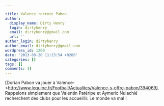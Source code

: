 ```yaml
---

title: Valence recrute Pabon
author:
  display_name: Dirty Henry
  login: dirtyhenry
  email: dirtyhenry@gmail.com
  url: ''
author_login: dirtyhenry
author_email: dirtyhenry@gmail.com
wordpress_id: 1260
date: '2013-08-20 11:23:54 +0200'
categories: []
tags: []
comments: []
---
```

[Dorian Pabon va jouer à Valence->http://www.lequipe.fr/Football/Actualites/Valence-s-offre-pabon/394069]. Rappelons simplement que Valentin Patéripe et Aymeric Nulachié recherchent des clubs pour les accueillir. Le monde va mal !
